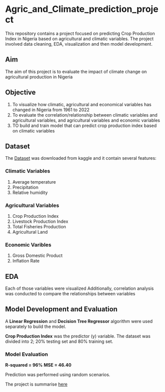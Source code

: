 # Agric_and_Climate_prediction_project

This repository contains a project focused on predicting Crop Production Index in Nigeria based on agricultural and climatic variables.
The project involved data cleaning, EDA, visualization and then model development.

## Aim
The aim of this project is to evaluate the impact of climate change on agricultural production in Nigeria

## Objective
1. To visualize how climatic, agricultural and economical variables has changed in Nigeria from 1961 to 2022
2. To evaluate the correlation/relationship between climatic variables and agricultural variables, and agricultural variables and economic variables
3. TO build and train model that can predict crop production index based on climatic variables

## Dataset
The <a href = "https://github.com/Etini2000/Agric_and_Climate_prediction_project/blob/main/nigeria_agricultural_economic_indicators_1950_2023.csv">Dataset</a> was downloaded from kaggle and it contain several features:

### Climatic Variables
1. Average temperature
2. Precipitation
3. Relative humidity

### Agricultural Variables
1. Crop Production Index
2. Livestock Production Index
3. Total Fisheries Production
4. Agricultural Land

### Economic Varibles
1. Gross Domestic Product
2. Inflation Rate

## EDA
Each of those variables were visualized
Additionally, correlation analysis was conducted to compare the relationships between variables

## Model Development and Evaluation
A **Linear Regression** and **Decision Tree Regressor** algorithm were used separately to build the model.

**Crop Production Index** was the predictor (y) variable.
The dataset was divided into 2; 20% testing set and 80% training set.

### Model Evaluation
 **R-squared = 96%**
 **MSE = 46.40**

Prediction was performed using random scenarios.

The project is summarise <a href = "https://github.com/Etini2000/Agric_and_Climate_prediction_project/blob/main/3MTT%20HACKATHON%202.0%20TECH%20FOR%20GOOD!%20(1).pdf">here</a>  





